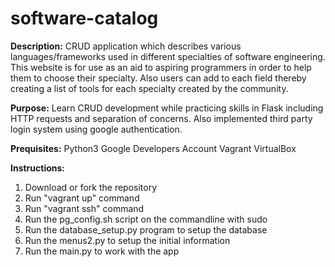 # software-catalog
**Description:** 
CRUD application which describes various languages/frameworks used in different specialties of software engineering. This website is for use as an aid to aspiring programmers in order to help them to choose their specialty. Also users can add to each field thereby creating a list of tools for each specialty created by the community.

**Purpose:**
Learn CRUD development while practicing skills in Flask including HTTP requests and separation of concerns. Also implemented third party login system using google authentication.

**Prequisites:**
Python3
Google Developers Account
Vagrant
VirtualBox

**Instructions:**
1. Download or fork the repository
2. Run "vagrant up" command
3. Run "vagrant ssh" command
3. Run the pg_config.sh script on the commandline with sudo
3. Run the database_setup.py program to setup the database
4. Run the menus2.py to setup the initial information
5. Run the main.py to work with the app

